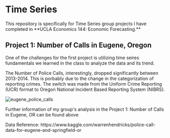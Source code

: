 # Time Series
<p>This repository is specifically for Time Series group projects I have completed in **UCLA Economics 144: Economic Forecasting.**</p>

<h2>Project 1: Number of Calls in Eugene, Oregon</h2>
<p>One of the challenges for the first project is utilizing time seires fundamentals we learned in the class to analyze the data and its trend.</p>
<p>The Number of Police Calls, interestingly, dropped significantly between 2013-2014. This is porbably due to the change in the categorization of reporting crimes. The switch was made from the Uniform Crime Reporting (UCR) format to Oregon National Incident Based Reporting System (NIBRS).</p>

![eugene_police_calls](https://user-images.githubusercontent.com/42131127/51965357-259a5180-241e-11e9-8158-80d1d171b793.png)

<p>Further information of my group's analysis in the Project 1: Number of Calls in Eugene, OR can be found above</p>
<p>Data Reference: https://www.kaggle.com/warrenhendricks/police-call-data-for-eugene-and-springfield-or</p>
